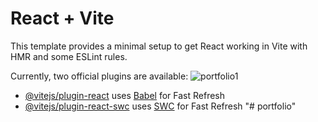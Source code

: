 # React + Vite

This template provides a minimal setup to get React working in Vite with HMR and some ESLint rules.

Currently, two official plugins are available:
![portfolio1](https://github.com/Oluwatobi-23534/portfolio/assets/128749342/0957278b-4082-446b-a9ad-e3a7cf3c41cd)

- [@vitejs/plugin-react](https://github.com/vitejs/vite-plugin-react/blob/main/packages/plugin-react/README.md) uses [Babel](https://babeljs.io/) for Fast Refresh
- [@vitejs/plugin-react-swc](https://github.com/vitejs/vite-plugin-react-swc) uses [SWC](https://swc.rs/) for Fast Refresh
"# portfolio" 
